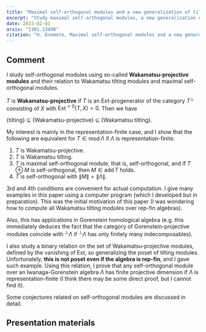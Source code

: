 ```yaml
---
title: "Maximal self-orthogonal modules and a new generalization of tilting modules"
excerpt: "Study maximal self-orthogonal modules, a new generalization of tilting modules = Wakamatsu-projective modules, and Wakamatsu tilting modules"
date: 2023-02-01
arxiv: "2301.13498"
citation: "H. Enomoto, Maximal self-orthogonal modules and a new generalization of tilting modules, arXiv:2301.13498."
---
```


## Comment

I study self-orthogonal modules using so-called **Wakamatsu-projective modules** and their relation to Wakamatsu tilting modules and maximal self-orthogonal modules.

$T$ is **Wakamatsu-projective** if $T$ is an Ext-progenerator of the category $T^\perp$ consisting of $X$ with $\operatorname{Ext}^{>0}(T, X) = 0$.
Then we have

{tilting} $\subseteq$ {Wakamatsu-projective} $\subseteq$ {Wakamatsu tilting}.

My interest is mainly in the representation-finite case, and I show that the following are equivalent for $T \in \mathsf{mod} \, \Lambda$ if $\Lambda$ is representation-finite.

1. $T$ is Wakamatsu-projective.
1. $T$ is Wakamatsu tilting.
1. $T$ is maximal self-orthogonal module, that is, self-orthogonal, and if $T \oplus M$ is self-orthogonal, then $M \in \mathsf{add} \, T$ holds.
1. $T$ is self-orthogonal with $\|M\| = \|\Lambda\|$.

3rd and 4th conditions are convenient for actual computation. I give many examples in this paper using a computer program (which I developed but in preparation). This was the initial motivation of this paper (I was wondering how to compute all Wakamatsu tilting modules over rep-fin algebras).

Also, this has applications in Gorenstein homological algebra (e.g. this immediately deduces the fact that the category of Gorenstein-projective modules coincide with $^\perp \Lambda$ if $^\perp\Lambda$ has only finitely many indecomposables).

I also study a binary relation on the set of Wakamatsu-projective modules, defined by the vanishing of Ext, so generalizing the poset of tilting modules.
Unfortunately, **this is not poset even if the algebra is rep-fin**, and I gave such example.
Using this relation, I prove that any self-orthogonal module over an Iwanaga-Gorenstein algebra $\Lambda$ has finite projective dimension if $\Lambda$ is representation-finite (I think there may be some direct proof, but I cannot find it).

Some conjectures related on self-orthogonal modules are discussed in detail.

## Presentation materials
